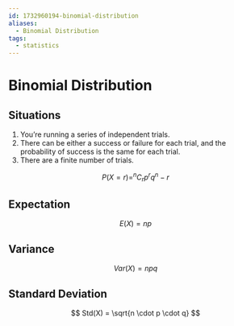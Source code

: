 ```yaml
---
id: 1732960194-binomial-distribution
aliases:
  - Binomial Distribution
tags:
  - statistics
---
```


# Binomial Distribution

## Situations

1. You’re running a series of independent trials.
2. There can be either a success or failure for each trial, and the 
probability of success is the same for each trial.
3. There are a finite number of trials.

$$
P(X=r) = ^nC_r p^r q^n-r
$$

## Expectation

$$
E(X) = np
$$

## Variance

$$
Var(X) = npq
$$

## Standard Deviation

$$
Std(X) = \sqrt{n \cdot p \cdot q}
$$
